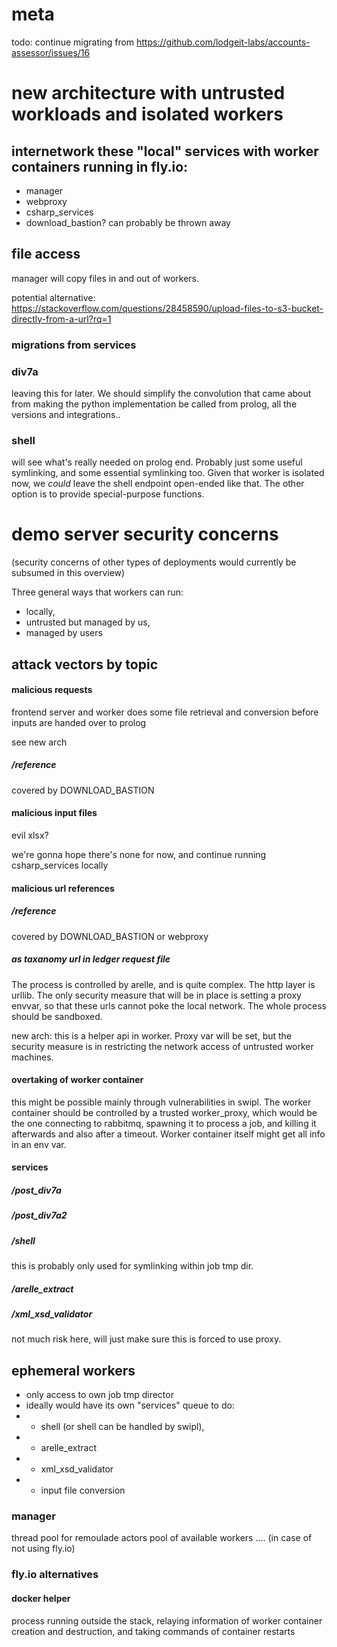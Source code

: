# meta
todo: continue migrating from https://github.com/lodgeit-labs/accounts-assessor/issues/16








# new architecture with untrusted workloads and isolated workers

## internetwork these "local" services with worker containers running in fly.io:
* manager
* webproxy
* csharp_services 
* download_bastion? can probably be thrown away



## file access

manager will copy files in and out of workers.

potential alternative: https://stackoverflow.com/questions/28458590/upload-files-to-s3-bucket-directly-from-a-url?rq=1





### migrations from services
### div7a
leaving this for later. We should simplify the convolution that came about from making the python implementation be called from prolog, all the versions and integrations..
### shell
will see what's really needed on prolog end. Probably just some useful symlinking, and some essential symlinking too. Given that worker is isolated now, we *could* leave the shell endpoint open-ended like that. The other option is to provide special-purpose functions.



# demo server security concerns

(security concerns of other types of deployments would currently be subsumed in this overview)

Three general ways that workers can run: 
 * locally, 
 * untrusted but managed by us,
 * managed by users


## attack vectors by topic

#### malicious requests
frontend server and worker does some file retrieval and conversion before inputs are handed over to prolog

see new arch


##### /reference
covered by DOWNLOAD_BASTION

#### malicious input files
evil xlsx?

we're gonna hope there's none for now, and continue running csharp_services locally






#### malicious url references
##### /reference
covered by DOWNLOAD_BASTION or webproxy
##### as taxanomy url in ledger request file
The process is controlled by arelle, and is quite complex. The http layer is urllib.
The only security measure that will be in place is setting a proxy envvar, so that these urls cannot poke the local network.
The whole process should be sandboxed.

new arch: this is a helper api in worker. Proxy var will be set, but the security measure is in restricting the network access of untrusted worker machines.


#### overtaking of worker container
this might be possible mainly through vulnerabilities in swipl. The worker container should be controlled by a trusted worker_proxy, which would be the one connecting to rabbitmq, spawning it to process a job, and killing it afterwards and also after a timeout. Worker container itself might get all info in an env var.

#### services


##### /post_div7a
##### /post_div7a2
##### /shell
this is probably only used for symlinking within job tmp dir.
##### /arelle_extract
##### /xml_xsd_validator
not much risk here, will just make sure this is forced to use proxy.






## ephemeral workers
* only access to own job tmp director
* ideally would have its own "services" queue to do:
* * shell (or shell can be handled by swipl), 
* * arelle_extract
* * xml_xsd_validator
* * input file conversion



### manager
thread pool for remoulade actors
pool of available workers .... (in case of not using fly.io)


### fly.io alternatives


#### docker helper
process running outside the stack, relaying information of worker container creation and destruction, and taking commands of container restarts
